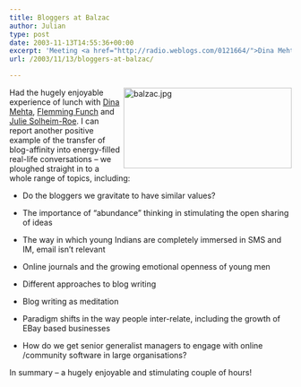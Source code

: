 ```yaml
---
title: Bloggers at Balzac
author: Julian
type: post
date: 2003-11-13T14:55:36+00:00
excerpt: 'Meeting <a href="http://radio.weblogs.com/0121664/">Dina Mehta</a>, <a href="http://ming.tv/">Flemming Funch</a> and  <a href="http://scarletjewels.com/">Julie Solheim-Roe</a> for lunch.'
url: /2003/11/13/bloggers-at-balzac/

---
```

<img class="floatright" alt="balzac.jpg" src="https://www.synesthesia.co.uk/blog/images/balzac.jpg" width="300" height="144" border="0" align="right" />
  
Had the hugely enjoyable experience of lunch with [Dina Mehta][1], [Flemming Funch][2] and [Julie Solheim-Roe][3]. I can report another positive example of the transfer of blog-affinity into energy-filled real-life conversations &#8211; we ploughed straight in to a whole range of topics, including:

* Do the bloggers we gravitate to have similar values?
  
* The importance of &#8220;abundance&#8221; thinking in stimulating the open sharing of ideas
  
* The way in which young Indians are completely immersed in SMS and IM, email isn&#8217;t relevant
  
* Online journals and the growing emotional openness of young men
  
* Different approaches to blog writing
  
* Blog writing as meditation
  
* Paradigm shifts in the way people inter-relate, including the growth of EBay based businesses
  
* How do we get senior generalist managers to engage with online /community software in large organisations?

In summary &#8211; a hugely enjoyable and stimulating couple of hours!

 [1]: http://radio.weblogs.com/0121664/
 [2]: http://ming.tv/
 [3]: http://scarletjewels.com/
